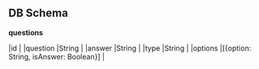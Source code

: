 ## DB Schema

__questions__

|id             |
|question       |String         |
|answer         |String         |
|type           |String         |
|options        |[{option: String, isAnswer: Boolean}]           |